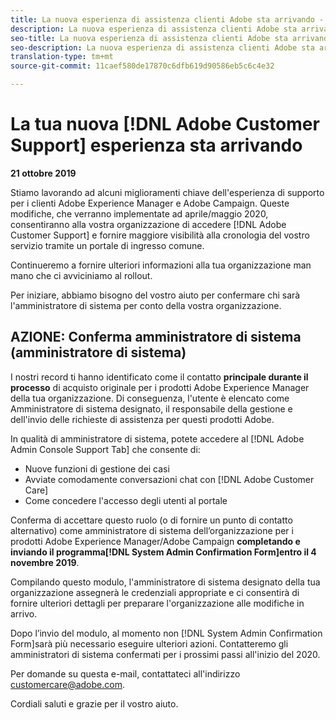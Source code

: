 ```yaml
---
title: La nuova esperienza di assistenza clienti Adobe sta arrivando - Contatto per la distribuzione di AEM
description: La nuova esperienza di assistenza clienti Adobe sta arrivando - Contatto per la distribuzione di AEM
seo-title: La nuova esperienza di assistenza clienti Adobe sta arrivando - Contatto per la distribuzione di AEM
seo-description: La nuova esperienza di assistenza clienti Adobe sta arrivando - Contatto per la distribuzione di AEM
translation-type: tm+mt
source-git-commit: 11caef580de17870c6dfb619d90586eb5c6c4e32

---
```



# La tua nuova [!DNL Adobe Customer Support] esperienza sta arrivando

**21 ottobre 2019**

Stiamo lavorando ad alcuni miglioramenti chiave dell'esperienza di supporto per i clienti Adobe Experience Manager e Adobe Campaign. Queste modifiche, che verranno implementate ad aprile/maggio 2020, consentiranno alla vostra organizzazione di accedere [!DNL Adobe Customer Support] e fornire maggiore visibilità alla cronologia del vostro servizio tramite un portale di ingresso comune.

Continueremo a fornire ulteriori informazioni alla tua organizzazione man mano che ci avviciniamo al rollout.

Per iniziare, abbiamo bisogno del vostro aiuto per confermare chi sarà l'amministratore di sistema per conto della vostra organizzazione.

## AZIONE: Conferma amministratore di sistema (amministratore di sistema)

I nostri record ti hanno identificato come il contatto **principale durante il processo** di acquisto originale per i prodotti Adobe Experience Manager della tua organizzazione. Di conseguenza, l'utente è elencato come Amministratore di sistema designato, il responsabile della gestione e dell'invio delle richieste di assistenza per questi prodotti Adobe.

In qualità di amministratore di sistema, potete accedere al [!DNL Adobe Admin Console Support Tab] che consente di:

* Nuove funzioni di gestione dei casi
* Avviate comodamente conversazioni chat con [!DNL Adobe Customer Care]
* Come concedere l'accesso degli utenti al portale

Conferma di accettare questo ruolo (o di fornire un punto di contatto alternativo) come amministratore di sistema dell’organizzazione per i prodotti Adobe Experience Manager/Adobe Campaign **completando e inviando il programma[!DNL System Admin Confirmation Form]entro il 4 novembre 2019**.

Compilando questo modulo, l'amministratore di sistema designato della tua organizzazione assegnerà le credenziali appropriate e ci consentirà di fornire ulteriori dettagli per preparare l'organizzazione alle modifiche in arrivo.

Dopo l’invio del modulo, al momento non [!DNL System Admin Confirmation Form]sarà più necessario eseguire ulteriori azioni.  Contatteremo gli amministratori di sistema confermati per i prossimi passi all'inizio del 2020.

Per domande su questa e-mail, contattateci all'indirizzo customercare@adobe.com.

Cordiali saluti e grazie per il vostro aiuto.
